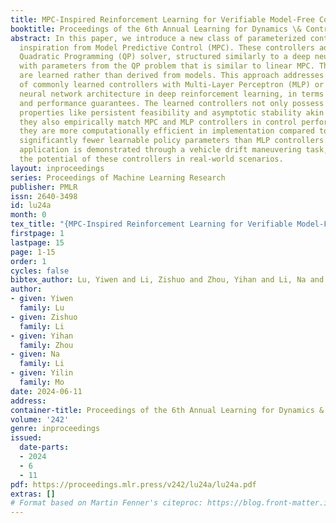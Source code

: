 ```yaml
---
title: MPC-Inspired Reinforcement Learning for Verifiable Model-Free Control
booktitle: Proceedings of the 6th Annual Learning for Dynamics \& Control Conference
abstract: In this paper, we introduce a new class of parameterized controllers, drawing
  inspiration from Model Predictive Control (MPC). These controllers adopt an unrolled
  Quadratic Programming (QP) solver, structured similarly to a deep neural network,
  with parameters from the QP problem that is similar to linear MPC. The parameters
  are learned rather than derived from models. This approach addresses the limitations
  of commonly learned controllers with Multi-Layer Perceptron (MLP) or other general
  neural network architecture in deep reinforcement learning, in terms of explainability
  and performance guarantees. The learned controllers not only possess verifiable
  properties like persistent feasibility and asymptotic stability akin to MPC, but
  they also empirically match MPC and MLP controllers in control performance. Moreover,
  they are more computationally efficient in implementation compared to MPC and require
  significantly fewer learnable policy parameters than MLP controllers. Practical
  application is demonstrated through a vehicle drift maneuvering task, showcasing
  the potential of these controllers in real-world scenarios.
layout: inproceedings
series: Proceedings of Machine Learning Research
publisher: PMLR
issn: 2640-3498
id: lu24a
month: 0
tex_title: "{MPC-Inspired Reinforcement Learning for Verifiable Model-Free Control}"
firstpage: 1
lastpage: 15
page: 1-15
order: 1
cycles: false
bibtex_author: Lu, Yiwen and Li, Zishuo and Zhou, Yihan and Li, Na and Mo, Yilin
author:
- given: Yiwen
  family: Lu
- given: Zishuo
  family: Li
- given: Yihan
  family: Zhou
- given: Na
  family: Li
- given: Yilin
  family: Mo
date: 2024-06-11
address:
container-title: Proceedings of the 6th Annual Learning for Dynamics & Control Conference
volume: '242'
genre: inproceedings
issued:
  date-parts:
  - 2024
  - 6
  - 11
pdf: https://proceedings.mlr.press/v242/lu24a/lu24a.pdf
extras: []
# Format based on Martin Fenner's citeproc: https://blog.front-matter.io/posts/citeproc-yaml-for-bibliographies/
---
```

